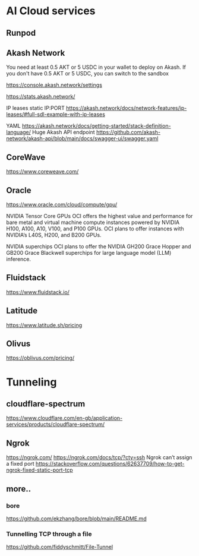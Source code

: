 # AI Cloud services

## Runpod

## Akash Network

You need at least 0.5 AKT or 5 USDC in your wallet to deploy on Akash. If you don't have 0.5 AKT or 5 USDC, you can switch to the sandbox

https://console.akash.network/settings

https://stats.akash.network/

IP leases static IP:PORT https://akash.network/docs/network-features/ip-leases/#full-sdl-example-with-ip-leases

YAML https://akash.network/docs/getting-started/stack-definition-language/
Huge Akash API endpoint https://github.com/akash-network/akash-api/blob/main/docs/swagger-ui/swagger.yaml

## CoreWave

https://www.coreweave.com/

## Oracle

https://www.oracle.com/cloud/compute/gpu/

NVIDIA Tensor Core GPUs
OCI offers the highest value and performance for bare metal and virtual machine compute instances powered by NVIDIA H100, A100, A10, V100, and P100 GPUs. OCI plans to offer instances with NVIDIA’s L40S, H200, and B200 GPUs.

NVIDIA superchips
OCI plans to offer the NVIDIA GH200 Grace Hopper and GB200 Grace Blackwell superchips for large language model (LLM) inference.

## Fluidstack

https://www.fluidstack.io/

## Latitude

https://www.latitude.sh/pricing

## Olivus

https://oblivus.com/pricing/


# Tunneling

## cloudflare-spectrum
https://www.cloudflare.com/en-gb/application-services/products/cloudflare-spectrum/

## Ngrok
https://ngrok.com/
https://ngrok.com/docs/tcp/?cty=ssh
Ngrok can’t assign a fixed port https://stackoverflow.com/questions/62637709/how-to-get-ngrok-fixed-static-port-tcp

## more..

### bore
https://github.com/ekzhang/bore/blob/main/README.md

### Tunnelling TCP through a file
https://github.com/fiddyschmitt/File-Tunnel

